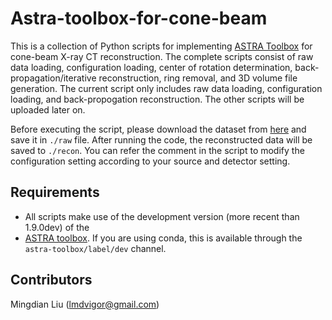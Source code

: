 # Astra-toolbox-for-cone-beam
This is a collection of Python scripts for implementing [ASTRA Toolbox](https://github.com/astra-toolbox/astra-toolbox) 
for cone-beam X-ray CT reconstruction. The complete scripts consist of raw data loading, configuration loading, center 
of rotation determination, back-propagation/iterative reconstruction, ring removal, and 3D volume file generation. The 
current script only includes raw data loading, configuration loading, and back-propogation reconstruction. The other 
scripts will be uploaded later on.

Before executing the script, please download the dataset from [here](https://drive.google.com/file/d/1MB4gLI_lRbVqmQA0ofnqwM9qFJ1joQwE/view) 
and save it in `./raw` file. After running the code, the reconstructed data will be saved to `./recon`. You can refer 
the comment in the script to modify the configuration setting according to your source and detector setting.


## Requirements

* All scripts make use of the development version (more recent than 1.9.0dev) of the 
* [ASTRA toolbox](https://www.astra-toolbox.com/). If you are using conda, this is available through the `astra-toolbox/label/dev` channel.

## Contributors

Mingdian Liu (lmdvigor@gmail.com)
